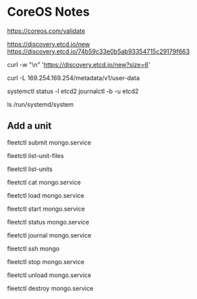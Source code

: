 # CoreOS Notes

https://coreos.com/validate

https://discovery.etcd.io/new
https://discovery.etcd.io/74b59c33e0b5ab93354715c29179f663

curl -w "\n" 'https://discovery.etcd.io/new?size=6'

curl -L 169.254.169.254/metadata/v1/user-data

systemctl status -l etcd2
journalctl -b -u etcd2

ls /run/systemd/system

## Add a unit

fleetctl submit mongo.service

fleetctl list-unit-files

fleetctl list-units

fleetctl cat mongo.service

fleetctl load mongo.service

fleetctl start mongo.service

fleetctl status mongo.service

fleetctl journal mongo.service

fleetctl ssh mongo

fleetctl stop mongo.service

fleetctl unload mongo.service

fleetctl destroy mongo.service
